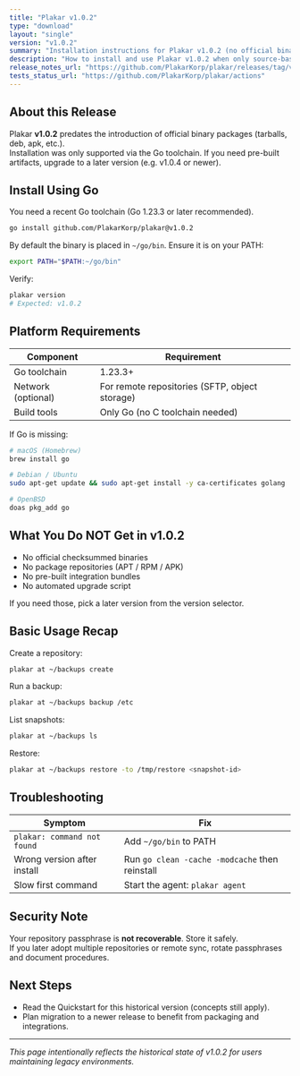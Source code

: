 ```yaml
---
title: "Plakar v1.0.2"
type: "download"
layout: "single"
version: "v1.0.2"
summary: "Installation instructions for Plakar v1.0.2 (no official binaries; install via Go toolchain)."
description: "How to install and use Plakar v1.0.2 when only source-based installation via go install was available."
release_notes_url: "https://github.com/PlakarKorp/plakar/releases/tag/v1.0.2"
tests_status_url: "https://github.com/PlakarKorp/plakar/actions"
---
```


## About this Release

Plakar **v1.0.2** predates the introduction of official binary packages (tarballs, deb, apk, etc.).  
Installation was only supported via the Go toolchain. If you need pre-built artifacts, upgrade to a later version (e.g. v1.0.4 or newer).

## Install Using Go

You need a recent Go toolchain (Go 1.23.3 or later recommended).

```bash
go install github.com/PlakarKorp/plakar@v1.0.2
```

By default the binary is placed in `~/go/bin`. Ensure it is on your PATH:

```bash
export PATH="$PATH:~/go/bin"
```

Verify:

```bash
plakar version
# Expected: v1.0.2
```

## Platform Requirements

| Component | Requirement |
|----------|-------------|
| Go toolchain | 1.23.3+ |
| Network (optional) | For remote repositories (SFTP, object storage) |
| Build tools | Only Go (no C toolchain needed) |

If Go is missing:

```bash
# macOS (Homebrew)
brew install go

# Debian / Ubuntu
sudo apt-get update && sudo apt-get install -y ca-certificates golang

# OpenBSD
doas pkg_add go
```

## What You Do NOT Get in v1.0.2

- No official checksummed binaries
- No package repositories (APT / RPM / APK)
- No pre-built integration bundles
- No automated upgrade script

If you need those, pick a later version from the version selector.

## Basic Usage Recap

Create a repository:

```bash
plakar at ~/backups create
```

Run a backup:

```bash
plakar at ~/backups backup /etc
```

List snapshots:

```bash
plakar at ~/backups ls
```

Restore:

```bash
plakar at ~/backups restore -to /tmp/restore <snapshot-id>
```

## Troubleshooting

| Symptom | Fix |
|---------|-----|
| `plakar: command not found` | Add `~/go/bin` to PATH |
| Wrong version after install | Run `go clean -cache -modcache` then reinstall |
| Slow first command | Start the agent: `plakar agent` |

## Security Note

Your repository passphrase is **not recoverable**. Store it safely.  
If you later adopt multiple repositories or remote sync, rotate passphrases and document procedures.

## Next Steps

- Read the Quickstart for this historical version (concepts still apply).
- Plan migration to a newer release to benefit from packaging and integrations.

---
*This page intentionally reflects the historical state of v1.0.2 for users maintaining legacy environments.*
